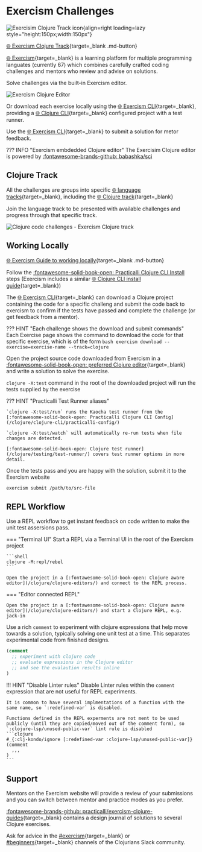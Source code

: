 # Exercism Challenges

![Exercisim Clojure Track icon](https://dg8krxphbh767.cloudfront.net/tracks/clojure.svg){align=right loading=lazy style="height:150px;width:150px"}

[:globe_with_meridians: Exercism Clojure Track](https://exercism.org/tracks/clojure){target=_blank .md-button}

[:globe_with_meridians: Exercism](https://exercism.org/tracks){target=_blank} is a learning platform for multiple programming languates (currently 67) which combines carefully crafted coding challenges and mentors who review and advise on solutions.

Solve challenges via the built-in Exercism editor.

![Exercism Clojure Editor](https://raw.githubusercontent.com/practicalli/graphic-design/live/code-challenges/exercism/exercism-editor-clojure-example-licians-luscious-lasagna.png)

Or download each exercise locally using the [:globe_with_meridians: Exercism CLI](https://exercism.org/cli-walkthrough){target=_blank}, providing a [:globe_with_meridians: Clojure CLI](/clojure/clojure-cli/){target=_blank} configured project with a test runner.

Use the [:globe_with_meridians: Exercism CLI](https://exercism.org/cli-walkthrough){target=_blank} to submit a solution for metor feedback.

??? INFO "Exercism embdedded Clojure editor"
    The Exercisim Clojure editor is powered by [:fontawesome-brands-github: babashka/sci](https://github.com/babashka/SCI)


## Clojure Track

All the challenges are groups into specific [:globe_with_meridians: language tracks](https://exercism.io/my/tracks){target=_blank}, including the [:globe_with_meridians:
Clojure track](https://exercism.org/tracks/clojure){target=_blank}

Join the language track to be presented with available challenges and progress through that specific track.

![Clojure code challenges - Exercism Clojure track](https://github.com/practicalli/graphic-design/blob/live/code-challenges/exercism/exercism-tracks-clojure-overview-progress.png?raw=true)

## Working Locally

[:globe_with_meridians: Exercism Guide to working locally](https://exercism.org/docs/using/solving-exercises/working-locally){target=_blank .md-button}

Follow the [:fontawesome-solid-book-open: Practicalli Clojure CLI Install](/clojure/install/) steps (Exercism includes a similar [:globe_with_meridians: Clojure CLI install guide](https://exercism.org/docs/tracks/clojure/installation){target=_blank})

The [:globe_with_meridians: Exercism CLI](https://exercism.org/cli-walkthrough){target=_blank} can download a Clojure project containing the code for a specific challeng and submit the code back to exercism to confirm if the tests have passed and complete the challenge (or get feedback from a mentor).

??? HINT "Each challenge shows the download and submit commands"
    Each Exercise page shows the command to download the code for that specific exercise, which is of the form
    ```bash
    exercism download --exercise=exercise-name --track=clojure
    ```

Open the project source code downloaded from Exercism in a [:fontawesome-solid-book-open: preferred Clojure editor](/clojure/clojure-editors/){target=_blank} and write a solution to solve the exercise.


`clojure -X:test` command in the root of the downloaded project will run the tests supplied by the exercise

??? HINT "Practicalli Test Runner aliases"

    `clojure -X:test/run` runs the Kaocha test runner from the [:fontawesome-solid-book-open: Practicalli Clojure CLI Config](/clojure/clojure-cli/practicalli-config/)

    `clojure -X:test/watch` will automatically re-run tests when file changes are detected.

    [:fontawesome-solid-book-open: Clojure test runner](/clojure/testing/test-runner/) covers test runner options in more detail.


Once the tests pass and you are happy with the solution, submit it to the Exercism website

```bash
exercism submit /path/to/src-file
```


## REPL Workflow

Use a REPL workflow to get instant feedback on code written to make the unit test assersions pass.

=== "Terminal UI"
    Start a REPL via a Terminal UI in the root of the Exercism project

    ```shell
    clojure -M:repl/rebel
    ```

    Open the project in a [:fontawesome-solid-book-open: Clojure aware editor](/clojure/clojure-editors/) and connect to the REPL process.


=== "Editor connected REPL"

    Open the project in a [:fontawesome-solid-book-open: Clojure aware editor](/clojure/clojure-editors/) and start a Clojure REPL, e.g. jack-in


Use a rich `comment` to experiment with clojure expressions that help move towards a solution, typically solving one unit test at a time. This separates experimental code from finished designs.

```clojure
(comment 
  ;; experiment with clojure code 
  ;; evaluate expressions in the Clojure editor
  ;; and see the evalaution results inline
)
```

!!! HINT "Disable Linter rules"
    Disable Linter rules within the `comment` expression that are not useful for REPL experiments.

    It is common to have several implmentations of a function with the same name, so `:redefined-var` is disabled.

    Functions defined in the REPL experments are not ment to be used publicly (until they are copied/moved out of the comment form), so `:clojure-lsp/unused-public-var` lint rule is disabled
    ```clojure
    #_{:clj-kondo/ignore [:redefined-var :clojure-lsp/unused-public-var]}
    (comment
      ,,,
    )
    ```


## Support

Mentors on the Exercism website will provide a review of your submissions and you can switch between mentor and practice modes as you prefer.

[:fontawesome-brands-github: practicalli/exercism-clojure-guides](https://github.com/practicalli/exercism-clojure-guides/){target=_blank} contains a design journal of solutions to several Clojure exercises.

Ask for advice in the [#exercism](https://clojurians.slack.com/messages/exercism){target=_blank} or [#beginners](https://clojurians.slack.com/messages/beginners){target=_blank} channels of the Clojurians Slack community.
